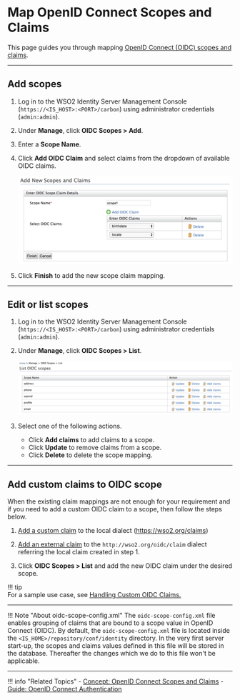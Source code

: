 # Map OpenID Connect Scopes and Claims

This page guides you through mapping [OpenID Connect (OIDC) scopes and claims](../../../references/concepts/authentication/scopes-claims). 

-----
## Add scopes

1. Log in to the WSO2 Identity Server Management Console (`https://<IS_HOST>:<PORT>/carbon`) using administrator credentials (`admin:admin`). 

2. Under **Manage**, click **OIDC Scopes > Add**. 

3. Enter a **Scope Name**. 

4. Click **Add OIDC Claim** and select claims from the dropdown of available OIDC claims.

    ![add-oidc-scope](../../assets/img/guides/add-oidc-scope.png)

5. Click **Finish** to add the new scope claim mapping.

-----

## Edit or list scopes

1. Log in to the WSO2 Identity Server Management Console (`https://<IS_HOST>:<PORT>/carbon`) using administrator credentials (`admin:admin`). 

2. Under **Manage**, click **OIDC Scopes > List**. 

    ![oidc-scope-list](../../assets/img/guides/oidc-scope-list.png)

3.  Select one of the following actions.

    - Click **Add claims** to add claims to a scope.
    - Click **Update** to remove claims from a scope. 
    - Click **Delete** to delete the scope mapping. 
    
----

## Add custom claims to OIDC scope

When the existing claim mappings are not enough for your requirement and if you need to add a custom OIDC claim to a scope, then follow the steps below.

1. [Add a custom claim](../../../guides/dialects/add-claim-mapping/#add-local-claim) to the local dialect (https://wso2.org/claims)
2. [Add an external claim](../../../guides/dialects/add-claim-mapping/#add-external-claim) to the `http://wso2.org/oidc/claim` dialect referring the local claim created in step 1. 

3. Click **OIDC Scopes > List** and add the new OIDC claim under the desired scope. 

!!! tip     
    For a sample use case, see [Handling Custom OIDC Claims.](https://medium.com/identity-beyond-borders/handling-custom-claims-with-openid-connect-in-wso2-identity-server-56d3b6e4319b)

-----  

!!! Note "About oidc-scope-config.xml"
    The `oidc-scope-config.xml` file enables grouping of claims that are bound to a scope value in OpenID Connect (OIDC). 
    By default, the `oidc-scope-config.xml` file is located inside the `<IS_HOME>/repository/conf/identity` directory. 
    In the very first server start-up, the scopes and claims values defined in this file will be stored in the database. 
    Thereafter the changes which we do to this file won't be applicable.

----

!!! info "Related Topics"
    - [Concept: OpenID Connect Scopes and Claims](../../../references/concepts/authentication/scopes-claims)
    - [Guide: OpenID Connect Authentication](../webapp-oidc)
